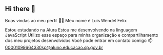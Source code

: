 ## Hi there 👋

Boas vindas ao meu perfil 💙💙
Meu nome é Luis Wendel Felix

Estou estudando na Alura
Estou me desenvolvendo na linguagem JavaScript
Utilizo esse espaço para minha organização e compartilhamento dos meu projetos desenvolvidos
Você pode entrar em contato comigo 📫
00001099664330sp@aluno.educacao.sp.gov.br
